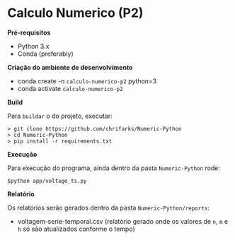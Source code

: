 # Calculo Numerico (P2)


**Pré-requisitos**
- Python 3.x
- Conda (preferably)


**Criação do ambiente de desenvolvimento**
- conda create -n `calculo-numerico-p2` python=3
- conda activate `calculo-numerico-p2`

**Build**

Para `buildar` o  do projeto, executar:
```
> git clone https://github.com/chrifarks/Numeric-Python
> cd Numeric-Python
> pip install -r requirements.txt
```

**Execução**

Para execução do programa, ainda dentro da pasta `Numeric-Python` rode:
```
$python app/voltage_ts.py
```

**Relatório**

Os relatórios serão gerados dentro da pasta `Numeric-Python/reports`:
- voltagem-serie-temporal.csv (relatório gerado onde os valores de `n`, `m` e `h` só são atualizados conforme o tempo)


